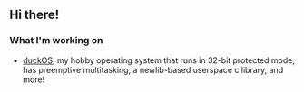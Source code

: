 ## Hi there!

### What I'm working on
- [duckOS](https://github.com/byteduck/duckOS/), my hobby operating system that runs in 32-bit protected mode, has preemptive multitasking, a newlib-based userspace c library, and more!
